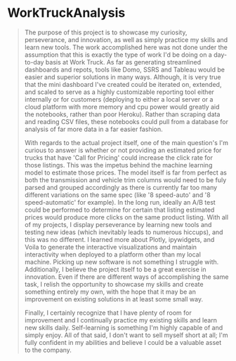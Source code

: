 # WorkTruckAnalysis

> The purpose of this project is to showcase my curiosity, perseverance, and innovation, as well as simply practice my skills and learn new tools. The work accomplished here was not done under the assumption that this is exactly the type of work I'd be doing on a day-to-day basis at Work Truck. As far as generating streamlined dashboards and repots, tools like Domo, SSRS and Tableau would be easier and superior solutions in many ways. Although, it is very true that the mini dashboard I've created could be iterated on, extended, and scaled to serve as a highly customizable reporting tool either internally or for customers (deploying to either a local server or a cloud platform with more memory and cpu power would greatly aid the notebooks, rather than poor Heroku). Rather than scraping data and reading CSV files, these notebooks could pull from a database for analysis of far more data in a far easier fashion.
> 
> With regards to the actual project itself, one of the main question's I'm curious to answer is whether or not providing an estimated price for trucks that have 'Call for Pricing' could increase the click rate for those listings. This was the impetus behind the machine learning model to estimate those prices. The model itself is far from perfect as both the transmission and vehicle trim columns would need to be fuly parsed and grouped accordingly as there is currently far too many different variations on the same spec (like '8 speed-auto' and '8 speed-automatic' for example). In the long run, ideally an A/B test could be performed to determine for certain that listing estimated prices would produce more clicks on the same product listing. With all of my projects, I display perseverance by learning new tools and testing new ideas (which inevitably leads to numerous hiccups), and this was no different. I learned more about Plotly, ipywidgets, and Voila to generate the interactive visualizations and maintain interactivity when deployed to a platform other than my local machine. Picking up new software is not something I struggle with. Additionally, I believe the project itself to be a great exercise in innovation. Even if there are different ways of accomplishing the same task, I relish the opportunity to showcase my skills and create something entirely my own, with the hope that it may be an improvement on existing solutions in at least some small way.
> 
> Finally, I certainly recognize that I have plenty of room for improvement and I continually practice my existing skills and learn new skills daily. Self-learning is something I'm highly capable of and simply enjoy. All of that said, I don't want to sell myself short at all; I'm fully confident in my abilities and believe I could be a valuable asset to the company.

